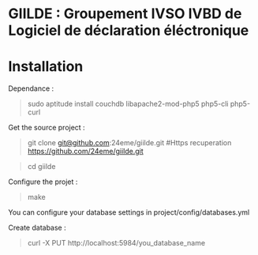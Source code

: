 # GIILDE : Groupement IVSO IVBD de Logiciel de déclaration éléctronique

# Installation

Dependance :

> sudo aptitude install couchdb libapache2-mod-php5 php5-cli php5-curl

Get the source project :

> git clone git@github.com:24eme/giilde.git #Https recuperation https://github.com/24eme/giilde.git

> cd giilde

Configure the projet :

> make

You can configure your database settings in project/config/databases.yml

Create database :

> curl -X PUT http://localhost:5984/you_database_name
